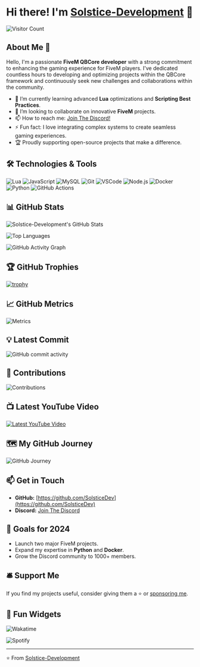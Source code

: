 # Hi there! I'm [Solstice-Development](https://github.com/SolsticeDev) 👋

![Visitor Count](https://visitor-badge.laobi.icu/badge?page_id=SolsticeDev.SolsticeDev)

## About Me 🚀

Hello, I'm a passionate **FiveM QBCore developer** with a strong commitment to enhancing the gaming experience for FiveM players. I’ve dedicated countless hours to developing and optimizing projects within the QBCore framework and continuously seek new challenges and collaborations within the community.

- 🌱 I’m currently learning advanced **Lua** optimizations and **Scripting Best Practices**.
- 👯 I’m looking to collaborate on innovative **FiveM** projects.
- 📫 How to reach me: [Join The Discord!](https://discord.gg/5KNXHrNdpB)
- ⚡ Fun fact: I love integrating complex systems to create seamless gaming experiences.
- 🏆 Proudly supporting open-source projects that make a difference.

## 🛠️ Technologies & Tools

![Lua](https://img.shields.io/badge/-Lua-000?&logo=Lua)
![JavaScript](https://img.shields.io/badge/-JavaScript-000?&logo=JavaScript)
![MySQL](https://img.shields.io/badge/-MySQL-000?&logo=MySQL)
![Git](https://img.shields.io/badge/-Git-000?&logo=git)
![VSCode](https://img.shields.io/badge/-VSCode-000?&logo=visual-studio-code)
![Node.js](https://img.shields.io/badge/-Node.js-000?&logo=node.js)
![Docker](https://img.shields.io/badge/-Docker-000?&logo=docker)
![Python](https://img.shields.io/badge/-Python-000?&logo=python)
![GitHub Actions](https://img.shields.io/badge/-GitHub_Actions-000?&logo=github-actions)

## 📊 GitHub Stats

![Solstice-Development's GitHub Stats](https://github-readme-stats.vercel.app/api?username=SolsticeDev&show_icons=true&count_private=true&theme=radical)

![Top Languages](https://github-readme-stats.vercel.app/api/top-langs/?username=SolsticeDev&layout=compact&theme=radical)

![GitHub Activity Graph](https://activity-graph.herokuapp.com/graph?username=SolsticeDev&theme=react-dark)

## 🏆 GitHub Trophies

[![trophy](https://github-profile-trophy.vercel.app/?username=SolsticeDev&theme=radical)](https://github.com/ryo-ma/github-profile-trophy)

## 📈 GitHub Metrics

![Metrics](https://metrics.lecoq.io/SolsticeDev?template=classic&isocalendar=1&languages=1)

## 💡 Latest Commit

![GitHub commit activity](https://img.shields.io/github/last-commit/SolsticeDev/SolsticeDev?style=flat&logo=github)

## 🤝 Contributions

![Contributions](https://github-contribution-stats.vercel.app/api/?username=SolsticeDev&theme=radical)

## 📺 Latest YouTube Video

[![Latest YouTube Video](https://img.youtube.com/vi/VIDEO_ID/maxresdefault.jpg)](https://www.youtube.com/watch?v=WCT_Ff3_Bks)

## 🗺️ My GitHub Journey

![GitHub Journey](https://github-profile-summary-cards.vercel.app/api/cards/profile-details?username=SolsticeDev&theme=radical)

## 📫 Get in Touch

- **GitHub:** [https://github.com/SolsticeDev](https://github.com/SolsticeDev)
- **Discord:** [Join The Discord](https://discord.gg/5KNXHrNdpB)

## 🎯 Goals for 2024

- Launch two major FiveM projects.
- Expand my expertise in **Python** and **Docker**.
- Grow the Discord community to 1000+ members.

## 🛎️ Support Me

If you find my projects useful, consider giving them a ⭐️ or [sponsoring me](https://github.com/sponsors/SolsticeDev).

## 🧩 Fun Widgets

![Wakatime](https://wakatime.com/share/@your-wakatime-id/badge.svg)

![Spotify](https://spotify-github-profile.vercel.app/api/view?uid=your-spotify-uid&cover_image=true&theme=novatorem)

---

⭐️ From [Solstice-Development](https://github.com/SolsticeDev)
